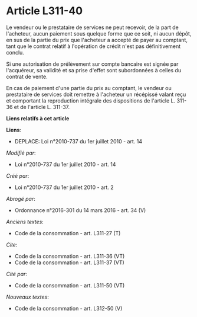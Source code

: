 # Article L311-40

Le vendeur ou le prestataire de services ne peut recevoir, de la part de l'acheteur, aucun paiement sous quelque forme que ce
soit, ni aucun dépôt, en sus de la partie du prix que l'acheteur a accepté de payer au comptant, tant que le contrat relatif
à l'opération de crédit n'est pas définitivement conclu. 

Si une autorisation de prélèvement sur compte bancaire est signée par l'acquéreur, sa validité et sa prise d'effet sont
subordonnées à celles du contrat de vente. 

En cas de paiement d'une partie du prix au comptant, le vendeur ou prestataire de services doit remettre à l'acheteur un
récépissé valant reçu et comportant la reproduction intégrale des dispositions de l'article L. 311-36 et de l'article L.
311-37.

**Liens relatifs à cet article**

**Liens**:

  - DEPLACE: Loi n°2010-737 du 1er juillet 2010 - art. 14

_Modifié par_:

  - Loi n°2010-737 du 1er juillet 2010 - art. 14

_Créé par_:

  - Loi n°2010-737 du 1er juillet 2010 - art. 2

_Abrogé par_:

  - Ordonnance n°2016-301 du 14 mars 2016 - art. 34 (V)

_Anciens textes_:

  - Code de la consommation - art. L311-27 (T)

_Cite_:

  - Code de la consommation - art. L311-36 (VT)
  - Code de la consommation - art. L311-37 (VT)

_Cité par_:

  - Code de la consommation - art. L311-50 (VT)

_Nouveaux textes_:

  - Code de la consommation - art. L312-50 (V)
